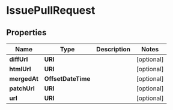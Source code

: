 

# IssuePullRequest


## Properties

| Name | Type | Description | Notes |
|------------ | ------------- | ------------- | -------------|
|**diffUrl** | **URI** |  |  [optional] |
|**htmlUrl** | **URI** |  |  [optional] |
|**mergedAt** | **OffsetDateTime** |  |  [optional] |
|**patchUrl** | **URI** |  |  [optional] |
|**url** | **URI** |  |  [optional] |



